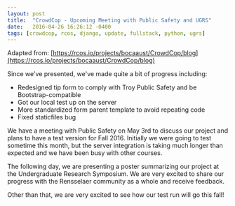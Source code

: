 ```yaml
---
layout: post
title:  "CrowdCop - Upcoming Meeting with Public Safety and UGRS"
date:   2016-04-26 16:26:12 -0400
tags: [crowdcop, rcos, django, update, fullstack, python, ugrs]
---
```

Adapted from: [https://rcos.io/projects/bocaaust/CrowdCop/blog](https://rcos.io/projects/bocaaust/CrowdCop/blog)

Since we've presented, we've made quite a bit of progress including:
<ul>
<li>Redesigned tip form to comply with Troy Public Safety and be Bootstrap-compatible</li>
<li>Got our local test up on the server</li>
<li>More standardized form parent template to avoid repeating code</li>
<li>Fixed staticfiles bug</li>
</ul>
We have a meeting with Public Safety on May 3rd to discuss our project and plans to have a test version for Fall 2016. Initially we were going to test sometime this month, but the server integration is taking much longer than expected and we have been busy with other courses.

The following day, we are presenting a poster summarizing our project at the Undergraduate Research Symposium. We are very excited to share our progress with the Rensselaer community as a whole and receive feedback.

Other than that, we are very excited to see how our test run will go this fall!